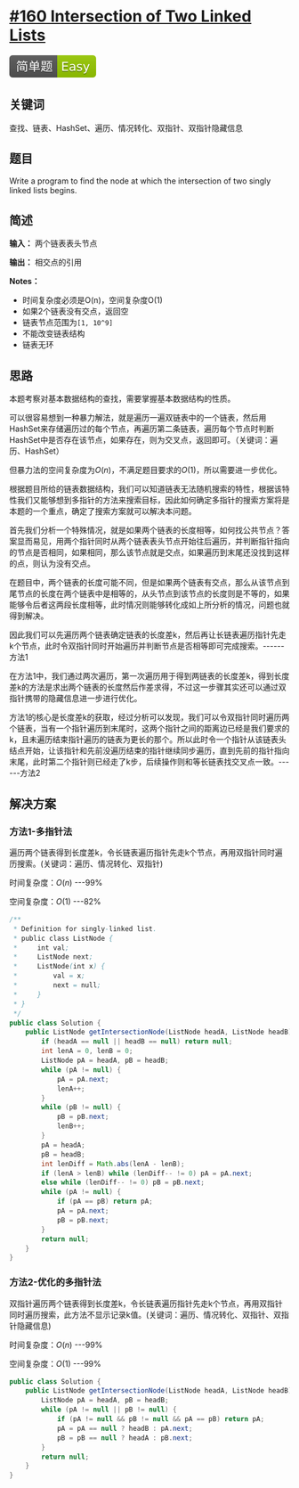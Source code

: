 # [#160 Intersection of Two Linked Lists](https://leetcode.com/problems/intersection-of-two-linked-lists)

![Easy](/figures/Easy.svg)

## 关键词

查找、链表、HashSet、遍历、情况转化、双指针、双指针隐藏信息

## 题目

Write a program to find the node at which the intersection of two singly linked lists begins.

## 简述

**输入：** 两个链表表头节点

**输出：** 相交点的引用

**Notes：**

+ 时间复杂度必须是O(n)，空间复杂度O(1)
+ 如果2个链表没有交点，返回空
+ 链表节点范围为`[1, 10^9]`
+ 不能改变链表结构
+ 链表无环

## 思路

本题考察对基本数据结构的查找，需要掌握基本数据结构的性质。

可以很容易想到一种暴力解法，就是遍历一遍双链表中的一个链表，然后用HashSet来存储遍历过的每个节点，再遍历第二条链表，遍历每个节点时判断HashSet中是否存在该节点，如果存在，则为交叉点，返回即可。（关键词：遍历、HashSet）

但暴力法的空间复杂度为$O(n)$，不满足题目要求的$O(1)$，所以需要进一步优化。

根据题目所给的链表数据结构，我们可以知道链表无法随机搜索的特性，根据该特性我们又能够想到多指针的方法来搜索目标，因此如何确定多指针的搜索方案将是本题的一个重点，确定了搜索方案就可以解决本问题。

首先我们分析一个特殊情况，就是如果两个链表的长度相等，如何找公共节点？答案显而易见，用两个指针同时从两个链表表头节点开始往后遍历，并判断指针指向的节点是否相同，如果相同，那么该节点就是交点，如果遍历到末尾还没找到这样的点，则认为没有交点。

在题目中，两个链表的长度可能不同，但是如果两个链表有交点，那么从该节点到尾节点的长度在两个链表中是相等的，从头节点到该节点的长度则是不等的，如果能够令后者这两段长度相等，此时情况则能够转化成如上所分析的情况，问题也就得到解决。

因此我们可以先遍历两个链表确定链表的长度差k，然后再让长链表遍历指针先走k个节点，此时令双指针同时开始遍历并判断节点是否相等即可完成搜索。------方法1

在方法1中，我们通过两次遍历，第一次遍历用于得到两链表的长度差k，得到长度差k的方法是求出两个链表的长度然后作差求得，不过这一步骤其实还可以通过双指针携带的隐藏信息进一步进行优化。

方法1的核心是长度差k的获取，经过分析可以发现，我们可以令双指针同时遍历两个链表，当有一个指针遍历到末尾时，这两个指针之间的距离边已经是我们要求的k，且未遍历结束指针遍历的链表为更长的那个。所以此时令一个指针从该链表头结点开始，让该指针和先前没遍历结束的指针继续同步遍历，直到先前的指针指向末尾，此时第二个指针则已经走了k步，后续操作则和等长链表找交叉点一致。------方法2

## 解决方案

### 方法1-多指针法

遍历两个链表得到长度差k，令长链表遍历指针先走k个节点，再用双指针同时遍历搜索。(关键词：遍历、情况转化、双指针)

时间复杂度：$O(n)$ ---99%

空间复杂度：$O(1)$ ---82%

``` java
/**
 * Definition for singly-linked list.
 * public class ListNode {
 *     int val;
 *     ListNode next;
 *     ListNode(int x) {
 *         val = x;
 *         next = null;
 *     }
 * }
 */
public class Solution {
    public ListNode getIntersectionNode(ListNode headA, ListNode headB) {
        if (headA == null || headB == null) return null;
        int lenA = 0, lenB = 0;
        ListNode pA = headA, pB = headB;
        while (pA != null) {
            pA = pA.next;
            lenA++;
        }
        while (pB != null) {
            pB = pB.next;
            lenB++;
        }
        pA = headA;
        pB = headB;
        int lenDiff = Math.abs(lenA - lenB);
        if (lenA > lenB) while (lenDiff-- != 0) pA = pA.next;
        else while (lenDiff-- != 0) pB = pB.next;
        while (pA != null) {
            if (pA == pB) return pA;
            pA = pA.next;
            pB = pB.next;
        }
        return null;
    }
}
```

### 方法2-优化的多指针法

双指针遍历两个链表得到长度差k，令长链表遍历指针先走k个节点，再用双指针同时遍历搜索，此方法不显示记录k值。(关键词：遍历、情况转化、双指针、双指针隐藏信息)

时间复杂度：$O(n)$ ---99%

空间复杂度：$O(1)$ ---99%

``` java
public class Solution {
    public ListNode getIntersectionNode(ListNode headA, ListNode headB) {
        ListNode pA = headA, pB = headB;
        while (pA != null || pB != null) {
            if (pA != null && pB != null && pA == pB) return pA;
            pA = pA == null ? headB : pA.next;
            pB = pB == null ? headA : pB.next;
        }
        return null;
    }
}
```
